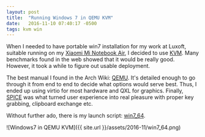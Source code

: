 ```yaml
---
layout: post
title:  "Running Windows 7 in QEMU KVM"
date:   2016-11-10 07:40:17 -0500
tags: kvm win
---
```


When I needed to have portable win7 installation for my work at Luxoft,
suitable running on my
[Xiaomi Mi Notebook Air](http://xiaomi-mi.com/notebooks/xiaomi-mi-notebook-air-125-silver),
I decided to use [KVM](http://www.linux-kvm.org/page/Main_Page).
Many benchmarks found in the web showed that it would be really good.
However, it took a while to figure out usable deployment.

The best manual I found in the Arch Wiki: [QEMU](https://wiki.archlinux.org/index.php/QEMU).
It's detailed enough to go through it from end to end to decide what
options would serve best. Thus, I ended up using virtio for most hardware
and QXL for graphics. Finally, [SPICE](http://www.linux-kvm.org/page/SPICE)
was what turned user experience into real pleasure with proper key grabbing,
clipboard exchange etc.

Without further ado, there is my launch script:
[win7_64](https://bitbucket.org/sakhnik/win7_64).

![Windows7 in QEMU KVM]({{ site.url }}/assets/2016-11/win7_64.png)
